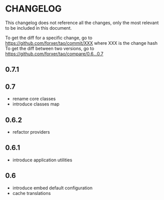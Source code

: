 # CHANGELOG

This changelog does not reference all the changes, only the most relevant to be included in this document.

To get the diff for a specific change, go to https://github.com/forxer/tao/commit/XXX where XXX is the change hash
To get the diff between two versions, go to https://github.com/forxer/tao/compare/0.6...0.7

## 0.7.1

## 0.7
- rename core classes
- introduce classes map

## 0.6.2
- refactor providers

## 0.6.1
- introduce application utilities

## 0.6
- introduce embed default configuration
- cache translations
